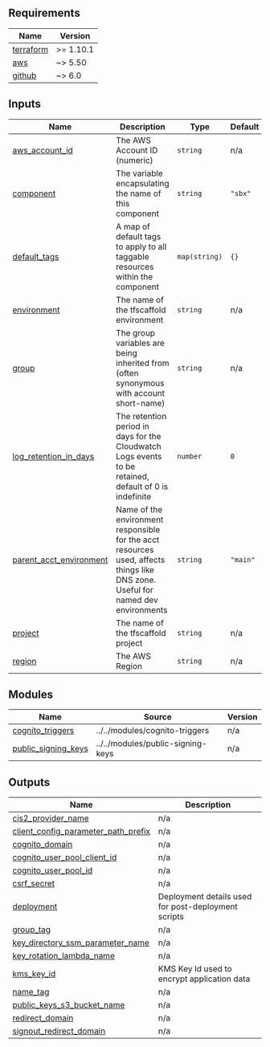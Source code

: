 <!-- BEGIN_TF_DOCS -->
<!-- markdownlint-disable -->
<!-- vale off -->

## Requirements

| Name | Version |
|------|---------|
| <a name="requirement_terraform"></a> [terraform](#requirement\_terraform) | >= 1.10.1 |
| <a name="requirement_aws"></a> [aws](#requirement\_aws) | ~> 5.50 |
| <a name="requirement_github"></a> [github](#requirement\_github) | ~> 6.0 |
## Inputs

| Name | Description | Type | Default | Required |
|------|-------------|------|---------|:--------:|
| <a name="input_aws_account_id"></a> [aws\_account\_id](#input\_aws\_account\_id) | The AWS Account ID (numeric) | `string` | n/a | yes |
| <a name="input_component"></a> [component](#input\_component) | The variable encapsulating the name of this component | `string` | `"sbx"` | no |
| <a name="input_default_tags"></a> [default\_tags](#input\_default\_tags) | A map of default tags to apply to all taggable resources within the component | `map(string)` | `{}` | no |
| <a name="input_environment"></a> [environment](#input\_environment) | The name of the tfscaffold environment | `string` | n/a | yes |
| <a name="input_group"></a> [group](#input\_group) | The group variables are being inherited from (often synonymous with account short-name) | `string` | n/a | yes |
| <a name="input_log_retention_in_days"></a> [log\_retention\_in\_days](#input\_log\_retention\_in\_days) | The retention period in days for the Cloudwatch Logs events to be retained, default of 0 is indefinite | `number` | `0` | no |
| <a name="input_parent_acct_environment"></a> [parent\_acct\_environment](#input\_parent\_acct\_environment) | Name of the environment responsible for the acct resources used, affects things like DNS zone. Useful for named dev environments | `string` | `"main"` | no |
| <a name="input_project"></a> [project](#input\_project) | The name of the tfscaffold project | `string` | n/a | yes |
| <a name="input_region"></a> [region](#input\_region) | The AWS Region | `string` | n/a | yes |
## Modules

| Name | Source | Version |
|------|--------|---------|
| <a name="module_cognito_triggers"></a> [cognito\_triggers](#module\_cognito\_triggers) | ../../modules/cognito-triggers | n/a |
| <a name="module_public_signing_keys"></a> [public\_signing\_keys](#module\_public\_signing\_keys) | ../../modules/public-signing-keys | n/a |
## Outputs

| Name | Description |
|------|-------------|
| <a name="output_cis2_provider_name"></a> [cis2\_provider\_name](#output\_cis2\_provider\_name) | n/a |
| <a name="output_client_config_parameter_path_prefix"></a> [client\_config\_parameter\_path\_prefix](#output\_client\_config\_parameter\_path\_prefix) | n/a |
| <a name="output_cognito_domain"></a> [cognito\_domain](#output\_cognito\_domain) | n/a |
| <a name="output_cognito_user_pool_client_id"></a> [cognito\_user\_pool\_client\_id](#output\_cognito\_user\_pool\_client\_id) | n/a |
| <a name="output_cognito_user_pool_id"></a> [cognito\_user\_pool\_id](#output\_cognito\_user\_pool\_id) | n/a |
| <a name="output_csrf_secret"></a> [csrf\_secret](#output\_csrf\_secret) | n/a |
| <a name="output_deployment"></a> [deployment](#output\_deployment) | Deployment details used for post-deployment scripts |
| <a name="output_group_tag"></a> [group\_tag](#output\_group\_tag) | n/a |
| <a name="output_key_directory_ssm_parameter_name"></a> [key\_directory\_ssm\_parameter\_name](#output\_key\_directory\_ssm\_parameter\_name) | n/a |
| <a name="output_key_rotation_lambda_name"></a> [key\_rotation\_lambda\_name](#output\_key\_rotation\_lambda\_name) | n/a |
| <a name="output_kms_key_id"></a> [kms\_key\_id](#output\_kms\_key\_id) | KMS Key Id used to encrypt application data |
| <a name="output_name_tag"></a> [name\_tag](#output\_name\_tag) | n/a |
| <a name="output_public_keys_s3_bucket_name"></a> [public\_keys\_s3\_bucket\_name](#output\_public\_keys\_s3\_bucket\_name) | n/a |
| <a name="output_redirect_domain"></a> [redirect\_domain](#output\_redirect\_domain) | n/a |
| <a name="output_signout_redirect_domain"></a> [signout\_redirect\_domain](#output\_signout\_redirect\_domain) | n/a |
<!-- vale on -->
<!-- markdownlint-enable -->
<!-- END_TF_DOCS -->
